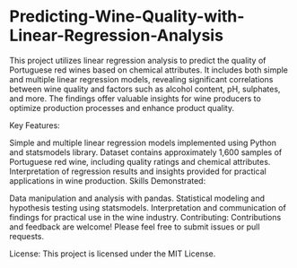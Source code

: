 # Predicting-Wine-Quality-with-Linear-Regression-Analysis

This project utilizes linear regression analysis to predict the quality of Portuguese red wines based on chemical attributes. It includes both simple and multiple linear regression models, revealing significant correlations between wine quality and factors such as alcohol content, pH, sulphates, and more. The findings offer valuable insights for wine producers to optimize production processes and enhance product quality.

Key Features:

Simple and multiple linear regression models implemented using Python and statsmodels library.
Dataset contains approximately 1,600 samples of Portuguese red wine, including quality ratings and chemical attributes.
Interpretation of regression results and insights provided for practical applications in wine production.
Skills Demonstrated:

Data manipulation and analysis with pandas.
Statistical modeling and hypothesis testing using statsmodels.
Interpretation and communication of findings for practical use in the wine industry.
Contributing:
Contributions and feedback are welcome! Please feel free to submit issues or pull requests.

License:
This project is licensed under the MIT License.
